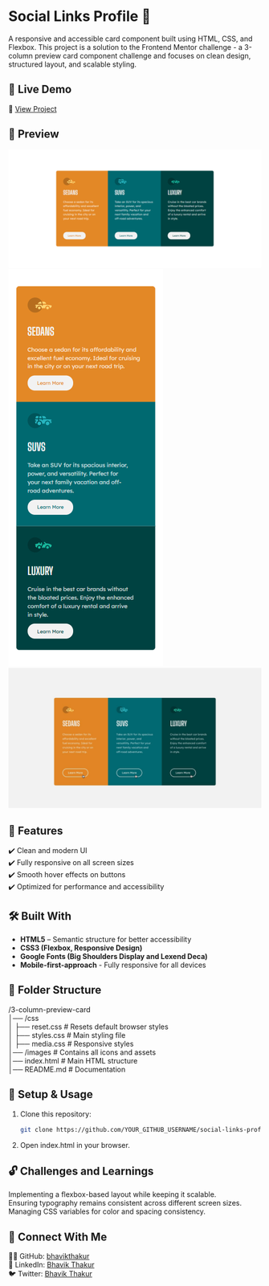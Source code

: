 # Social Links Profile 🚗   

A responsive and accessible card component built using HTML, CSS, and Flexbox. This project is a solution to the Frontend Mentor challenge - a 3-column preview card component challenge and focuses on clean design, structured layout, and scalable styling.

## 🚀 Live Demo  
🔗 [View Project](https://bhavikthakur.github.io/3-column-preview-card/)  

## 📸 Preview  
![Project Screenshot](./design/desktop-view.png)  
![Project Screenshot](./design/mobile-view.png)  
![Project Screenshot](./design/active-states.jpg)  

## 📌 Features  
✔️ Clean and modern UI  
✔️ Fully responsive on all screen sizes  
✔️ Smooth hover effects on buttons  
✔️ Optimized for performance and accessibility  

## 🛠️ Built With  
- **HTML5**  – Semantic structure for better accessibility  <br>
- **CSS3 (Flexbox, Responsive Design)**    <br>
- **Google Fonts (Big Shoulders Display and Lexend Deca)**    <br>
- **Mobile-first-approach** - Fully responsive for all devices

  
## 📂 Folder Structure  
/3-column-preview-card     <br>
│── /css  <br>
│   ├── reset.css   # Resets default browser styles <br>
│   ├── styles.css  # Main styling file <br>
│   ├── media.css   # Responsive styles <br>
│── /images        # Contains all icons and assets <br>
│── index.html     # Main HTML structure <br>
│── README.md      # Documentation <br>



## 🔧 Setup & Usage  
1. Clone this repository:  
   ```bash
   git clone https://github.com/YOUR_GITHUB_USERNAME/social-links-profile.git    
2. Open index.html in your browser. 

## 🔓 Challenges and Learnings  
Implementing a flexbox-based layout while keeping it scalable. <br>
Ensuring typography remains consistent across different screen sizes. <br>
Managing CSS variables for color and spacing consistency.  <br>


## 🤝 Connect With Me  
👨‍💻 GitHub: [bhavikthakur](https://github.com/bhavikthakur)  <br>
💼 LinkedIn: [Bhavik Thakur](https://www.linkedin.com/in/bhavik-thakur/)  <br>
🐦 Twitter: [Bhavik Thakur](https://x.com/BhavikkThakur)  <br>
